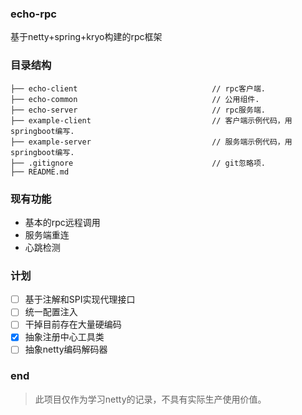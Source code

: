 ### echo-rpc
基于netty+spring+kryo构建的rpc框架

### 目录结构
```shell
├── echo-client                              // rpc客户端.     
├── echo-common                              // 公用组件.                
├── echo-server                              // rpc服务端.        
├── example-client                           // 客户端示例代码，用springboot编写.     
├── example-server                           // 服务端示例代码，用springboot编写.        
├── .gitignore                               // git忽略项.             
├── README.md               
```
### 现有功能
* 基本的rpc远程调用
* 服务端重连
* 心跳检测

### 计划
- [ ] 基于注解和SPI实现代理接口
- [ ] 统一配置注入
- [ ] 干掉目前存在大量硬编码
- [X] 抽象注册中心工具类
- [ ] 抽象netty编码解码器
### end
>此项目仅作为学习netty的记录，不具有实际生产使用价值。